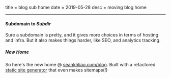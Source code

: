 title = blog sub home
date = 2019-05-28
desc = moving blog home

---

#### Subdomain to _Subdir_

Sure a subdomain is pretty,
and it gives more choices in terms of hosting and infra.
But it also makes things harder,
like SEO, and analytics tracking.

##### New Home

So here's the new home @ [seankhliao.com/blog](https://seankhliao.com/blog).
Built with a refactored [static site generator](https://github.com/seankhliao/cloud-build-tools/tree/master/site-builder)
that even makes sitemaps(!)
